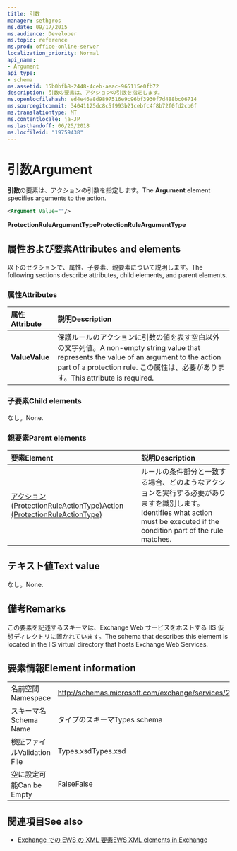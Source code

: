 ```yaml
---
title: 引数
manager: sethgros
ms.date: 09/17/2015
ms.audience: Developer
ms.topic: reference
ms.prod: office-online-server
localization_priority: Normal
api_name:
- Argument
api_type:
- schema
ms.assetid: 15b0bfb8-2448-4ceb-aeac-965115e0fb72
description: 引数の要素は、アクションの引数を指定します。
ms.openlocfilehash: ed4e46a8d9897516e9c96bf3930f7d488bc06714
ms.sourcegitcommit: 34041125dc8c5f993b21cebfc4f8b72f0fd2cb6f
ms.translationtype: MT
ms.contentlocale: ja-JP
ms.lasthandoff: 06/25/2018
ms.locfileid: "19759438"
---
```

# <a name="argument"></a><span data-ttu-id="7cf0b-103">引数</span><span class="sxs-lookup"><span data-stu-id="7cf0b-103">Argument</span></span>

<span data-ttu-id="7cf0b-104">**引数**の要素は、アクションの引数を指定します。</span><span class="sxs-lookup"><span data-stu-id="7cf0b-104">The **Argument** element specifies arguments to the action.</span></span> 
  
```xml
<Argument Value=""/>
```

 <span data-ttu-id="7cf0b-105">**ProtectionRuleArgumentType**</span><span class="sxs-lookup"><span data-stu-id="7cf0b-105">**ProtectionRuleArgumentType**</span></span>
## <a name="attributes-and-elements"></a><span data-ttu-id="7cf0b-106">属性および要素</span><span class="sxs-lookup"><span data-stu-id="7cf0b-106">Attributes and elements</span></span>

<span data-ttu-id="7cf0b-107">以下のセクションで、属性、子要素、親要素について説明します。</span><span class="sxs-lookup"><span data-stu-id="7cf0b-107">The following sections describe attributes, child elements, and parent elements.</span></span>
  
### <a name="attributes"></a><span data-ttu-id="7cf0b-108">属性</span><span class="sxs-lookup"><span data-stu-id="7cf0b-108">Attributes</span></span>

|<span data-ttu-id="7cf0b-109">**属性**</span><span class="sxs-lookup"><span data-stu-id="7cf0b-109">**Attribute**</span></span>|<span data-ttu-id="7cf0b-110">**説明**</span><span class="sxs-lookup"><span data-stu-id="7cf0b-110">**Description**</span></span>|
|:-----|:-----|
|<span data-ttu-id="7cf0b-111">**Value**</span><span class="sxs-lookup"><span data-stu-id="7cf0b-111">**Value**</span></span> <br/> |<span data-ttu-id="7cf0b-112">保護ルールのアクションに引数の値を表す空白以外の文字列値。</span><span class="sxs-lookup"><span data-stu-id="7cf0b-112">A non-empty string value that represents the value of an argument to the action part of a protection rule.</span></span> <span data-ttu-id="7cf0b-113">この属性は、必要があります。</span><span class="sxs-lookup"><span data-stu-id="7cf0b-113">This attribute is required.</span></span>  <br/> |
   
### <a name="child-elements"></a><span data-ttu-id="7cf0b-114">子要素</span><span class="sxs-lookup"><span data-stu-id="7cf0b-114">Child elements</span></span>

<span data-ttu-id="7cf0b-115">なし。</span><span class="sxs-lookup"><span data-stu-id="7cf0b-115">None.</span></span>
  
### <a name="parent-elements"></a><span data-ttu-id="7cf0b-116">親要素</span><span class="sxs-lookup"><span data-stu-id="7cf0b-116">Parent elements</span></span>

|<span data-ttu-id="7cf0b-117">**要素**</span><span class="sxs-lookup"><span data-stu-id="7cf0b-117">**Element**</span></span>|<span data-ttu-id="7cf0b-118">**説明**</span><span class="sxs-lookup"><span data-stu-id="7cf0b-118">**Description**</span></span>|
|:-----|:-----|
|[<span data-ttu-id="7cf0b-119">アクション (ProtectionRuleActionType)</span><span class="sxs-lookup"><span data-stu-id="7cf0b-119">Action (ProtectionRuleActionType)</span></span>](action-protectionruleactiontype.md) <br/> |<span data-ttu-id="7cf0b-120">ルールの条件部分と一致する場合、どのようなアクションを実行する必要がありますを識別します。</span><span class="sxs-lookup"><span data-stu-id="7cf0b-120">Identifies what action must be executed if the condition part of the rule matches.</span></span>  <br/> |
   
## <a name="text-value"></a><span data-ttu-id="7cf0b-121">テキスト値</span><span class="sxs-lookup"><span data-stu-id="7cf0b-121">Text value</span></span>

<span data-ttu-id="7cf0b-122">なし。</span><span class="sxs-lookup"><span data-stu-id="7cf0b-122">None.</span></span>
  
## <a name="remarks"></a><span data-ttu-id="7cf0b-123">備考</span><span class="sxs-lookup"><span data-stu-id="7cf0b-123">Remarks</span></span>

<span data-ttu-id="7cf0b-124">この要素を記述するスキーマは、Exchange Web サービスをホストする IIS 仮想ディレクトリに置かれています。</span><span class="sxs-lookup"><span data-stu-id="7cf0b-124">The schema that describes this element is located in the IIS virtual directory that hosts Exchange Web Services.</span></span>
  
## <a name="element-information"></a><span data-ttu-id="7cf0b-125">要素情報</span><span class="sxs-lookup"><span data-stu-id="7cf0b-125">Element information</span></span>

|||
|:-----|:-----|
|<span data-ttu-id="7cf0b-126">名前空間</span><span class="sxs-lookup"><span data-stu-id="7cf0b-126">Namespace</span></span>  <br/> |http://schemas.microsoft.com/exchange/services/2006/types  <br/> |
|<span data-ttu-id="7cf0b-127">スキーマ名</span><span class="sxs-lookup"><span data-stu-id="7cf0b-127">Schema Name</span></span>  <br/> |<span data-ttu-id="7cf0b-128">タイプのスキーマ</span><span class="sxs-lookup"><span data-stu-id="7cf0b-128">Types schema</span></span>  <br/> |
|<span data-ttu-id="7cf0b-129">検証ファイル</span><span class="sxs-lookup"><span data-stu-id="7cf0b-129">Validation File</span></span>  <br/> |<span data-ttu-id="7cf0b-130">Types.xsd</span><span class="sxs-lookup"><span data-stu-id="7cf0b-130">Types.xsd</span></span>  <br/> |
|<span data-ttu-id="7cf0b-131">空に設定可能</span><span class="sxs-lookup"><span data-stu-id="7cf0b-131">Can be Empty</span></span>  <br/> |<span data-ttu-id="7cf0b-132">False</span><span class="sxs-lookup"><span data-stu-id="7cf0b-132">False</span></span>  <br/> |
   
## <a name="see-also"></a><span data-ttu-id="7cf0b-133">関連項目</span><span class="sxs-lookup"><span data-stu-id="7cf0b-133">See also</span></span>

- [<span data-ttu-id="7cf0b-134">Exchange での EWS の XML 要素</span><span class="sxs-lookup"><span data-stu-id="7cf0b-134">EWS XML elements in Exchange</span></span>](ews-xml-elements-in-exchange.md)

